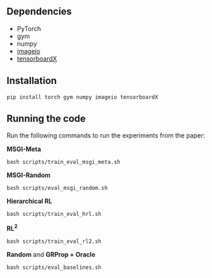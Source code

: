 ## Dependencies

* PyTorch
* gym
* numpy
* [imageio](https://imageio.readthedocs.io/en/stable/installation.html)
* [tensorboardX](https://github.com/lanpa/tensorboardX)


## Installation
```shell
pip install torch gym numpy imageio tensorboardX
```


## Running the code

Run the following commands to run the experiments from the paper:

**MSGI-Meta**
```shell
bash scripts/train_eval_msgi_meta.sh
```

**MSGI-Random**
```shell
bash scripts/eval_msgi_random.sh
```

**Hierarchical RL**
```shell
bash scripts/train_eval_hrl.sh
```

**RL<sup>2**
```shell
bash scripts/train_eval_rl2.sh
```

**Random** and **GRProp + Oracle**
```shell
bash scripts/eval_baselines.sh
```

